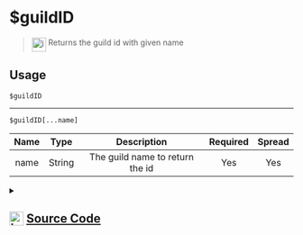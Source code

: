 # $guildID
> <img align="top" src="https://upload.wikimedia.org/wikipedia/commons/thumb/e/e4/Infobox_info_icon.svg/160px-Infobox_info_icon.svg.png?20150409153300" alt="image" width="25" height="auto"> Returns the guild id with given name
## Usage
```
$guildID
```
---
```
$guildID[...name]
```
| Name | Type | Description | Required | Spread
| :---: | :---: | :---: | :---: | :---: |
name | String | The guild name to return the id | Yes | Yes
<details>
<summary>
    
## <img align="top" src="https://cdn4.iconfinder.com/data/icons/iconsimple-logotypes/512/github-512.png" alt="image" width="25" height="auto">  [Source Code](https://github.com/tryforge/ForgeScript-V2/blob/main/src/native/guildID.ts)
    
</summary>
    
```ts
import { ArgType, NativeFunction, Return } from "../structures"

export default new NativeFunction({
    name: "$guildID",
    version: "1.0.0",
    description: "Returns the guild id with given name",
    unwrap: true,
    brackets: false,
    args: [
        {
            name: "name",
            description: "The guild name to return the id",
            rest: true,
            type: ArgType.String,
            required: true,
        },
    ],
    execute(ctx, [args]) {
        if (!this.hasFields) return Return.success(ctx.guild?.id)
        const name = args.join(";")
        return Return.success(ctx.client.guilds.cache.find((x) => x.name === name)?.id)
    },
})

```
    
</details>